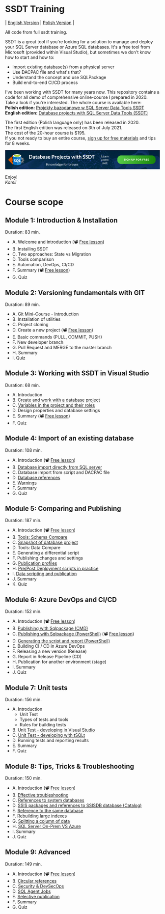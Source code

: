 # SSDT Training

| [English Version](#) | [Polish Version](./pl/README.md) |

All code from full ssdt training.  

SSDT is a great tool if you're looking for a solution to manage and deploy your SQL Server database or Azure SQL databases. It's a free tool from Microsoft (provided within Visual Studio), but sometimes we don't know how to start and how to:  
* Import existing database(s) from a physical server
* Use DACPAC file and what's that?
* Understand the concept and use SQLPackage
* Build end-to-end CI/CD process

I've been working with SSDT for many years now. This repository contains a code for all demo of comprehensive online-course I prepared in 2020.  
Take a look if you're interested. The whole course is available here:  
**Polish edition:** [Projekty bazodanowe w SQL Server Data Tools SSDT](https://learn.sqlplayer.net/projekty-bazodanowe-w-sql-server-data-tools-ssdt)  
**English edition:** [Database projects with SQL Server Data Tools (SSDT)](https://learn.sqlplayer.net/database-projects-with-ssdt-dacpac)

The first edition (Polish language only) has been released in 2020.  
The first English edition was released on 3th of July 2021.  
The cost of the 20-hour course is $195.  
If you not ready to buy an entire course, [sign up for free materials](https://learn.sqlplayer.net/ssdt-tips) and tips for 8 weeks.

[![SSDT banner](./images/SSDT_Blog_Banner_ver1.png)](https://learn.sqlplayer.net/ssdt-tips)

Enjoy!  
*Kamil*


# Course scope

## Module 1: Introduction & Installation
Duration: 83 min.
* A. Welcome and introduction (📽️ [Free lesson](https://learn.sqlplayer.net/courses/database-projects-with-ssdt-dacpac/658130-module-1/2127229-welcome-and-introduction))
* B. Installing SSDT
* C. Two approaches: State vs Migration
* D. Tools comparison
* E. Automation, DevOps, CI/CD
* F. Summary (📽️ [Free lesson](https://learn.sqlplayer.net/courses/database-projects-with-ssdt-dacpac/658130-module-1/2127258-summary))
* G. Quiz

## Module 2: Versioning fundamentals with GIT
Duration: 89 min.
* A. Git Mini-Course - Introduction
* B. Installation of utilities
* C. Project cloning
* D. Create a new project (📽️ [Free lesson](https://learn.sqlplayer.net/courses/database-projects-with-ssdt-dacpac/729810-module-2/2127847-create-a-new-project))
* E. Basic commands (PULL, COMMIT, PUSH)
* F. New developer branch
* G. Pull Request and MERGE to the master branch
* H. Summary
* I. Quiz

## Module 3: Working with SSDT in Visual Studio
Duration: 68 min.
* A. Introduction
* B. [Create and work with a database project](/src/Introduction/)
* C. [Variables in the project and their roles](/src/Variables/)
* D. Design properties and database settings
* E. Summary  (📽️ [Free lesson](https://learn.sqlplayer.net/courses/database-projects-with-ssdt-dacpac/734802-module-3/2164294-summary))
* F. Quiz

## Module 4: Import of an existing database
Duration: 108 min.
* A. Introduction       (📽️ [Free lesson](https://learn.sqlplayer.net/courses/database-projects-with-ssdt-dacpac/734803-module-4/2164464-introduction))
* B. [Database import directly from SQL server](/src/Import/)
* C. Database import from script and DACPAC file
* D. [Database references](/src/References/)
* E. [Warnings](/src/Warnings/)
* F. Summary
* G. Quiz

## Module 5: Comparing and Publishing
Duration: 187 min.
* A. Introduction     (📽️ [Free lesson](https://learn.sqlplayer.net/courses/database-projects-with-ssdt-dacpac/734804-module-5/2281366-introduction))
* B. [Tools: Schema Compare](/src/Compare/)
* C. [Snapshot of database project](/src/Compare/WideWorldImporters/Snapshots/)
* D. Tools: Data Compare
* E. Generating a differential script
* F. Publishing changes and settings
* G. [Publication profiles](/src/Publishing/)
* H. [Pre/Post Deployment scripts in practice](/src/PrePostDeployment/)
* I. [Data scripting and publication](/src/ScriptingData/)
* J. Summary
* K. Quiz

## Module 6: Azure DevOps and CI/CD
Duration: 152 min.
* A. Introduction  (📽️ [Free lesson](https://learn.sqlplayer.net/courses/database-projects-with-ssdt-dacpac/734805-module-6/2417617-introduction))
* B. [Publishing with Sqlpackage (CMD)](/src/sqlpackage/demo1.cmd)
* C. [Publishing with Sqlpackage (PowerShell)](/src/sqlpackage/demo2.ps1)   (📽️ [Free lesson](https://learn.sqlplayer.net/courses/database-projects-with-ssdt-dacpac/734805-module-6/2417631-publishing-with-sqlpackage-powershell))
* D. [Generating the script and report (PowerShell)](/src/sqlpackage/demo3.ps1)
* E. Building CI / CD in Azure DevOps
* F. Releasing a new version (Release)
* G. Report in Release Pipeline (CD)
* H. Publication for another environment (stage)
* I. Summary
* J. Quiz

## Module 7: Unit tests
Duration: 156 min.
* A. Introduction
  * Unit Test
  * Types of tests and tools
  * Rules for building tests
* B. [Unit Test - developing in Visual Studio](/src/Testing-SSDT/)
* C. [Unit Test - developing with tSQLt](/src/Testing-tSQLt/)
* D. Running tests and reporting results
* E. Summary
* F. Quiz

## Module 8: Tips, Tricks & Troubleshooting
Duration: 150 min.
* A. Introduction (📽️ [Free lesson](https://learn.sqlplayer.net/courses/database-projects-with-ssdt-dacpac/734807-module-8/2556118-introduction))
* B. [Effective troubleshooting](/src/Tips&Tricks/)
* C. [References to system databases](/src/Tips&Tricks/)
* D. [SSIS packages and references to SSISDB database (Catalog)](/src/SSISDB/)
* E. [Reference to the same database](/src/Tips&Tricks/)
* F. [Rebuilding large indexes](/src/Indexes/)
* G. [Splitting a column of data](/src/DataManipulation/)
* H. [SQL Server On-Prem VS Azure](/src/SqlServerVsAzureSQLDB/)
* I. Summary
* J. Quiz

## Module 9: Advanced
Duration: 149 min.
* A. Introduction (📽️ [Free lesson](https://learn.sqlplayer.net/courses/database-projects-with-ssdt-dacpac/734808-module-9/2748809-introduction))
* B. [Circular references](/src/CircularRefs/)
* C. [Security & DevSecOps](/src/Security/)
* D. [SQL Agent Jobs](/src/SQLJobs/)
* E. [Selective publication](/src/sqlpackage-selective/)
* F. Summary
* G. Quiz


